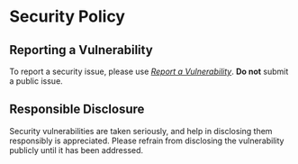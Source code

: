 
# Security Policy

## Reporting a Vulnerability

To report a security issue, please use [*Report a Vulnerability*](https://github.com/jhnc-oss/protos/security/advisories/new). **Do not** submit a public issue.

## Responsible Disclosure

Security vulnerabilities are taken seriously, and help in disclosing them responsibly is appreciated. Please refrain from disclosing the vulnerability publicly until it has been addressed.

